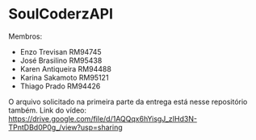# SoulCoderzAPI
Membros:
- Enzo Trevisan RM94745
- José Brasilino RM95438
- Karen Antiqueira RM94488
- Karina Sakamoto RM95121
- Thiago Prado RM94426

O arquivo solicitado na primeira parte da entrega está nesse repositório também.
Link do vídeo: https://drive.google.com/file/d/1AQQqx6hYisgJ_zIHd3N-TPntDBd0P0g_/view?usp=sharing

